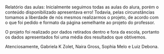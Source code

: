 Relatório das aulas: 
Inicialmente seguimos todas as aulas do alura, porém o conteúdo disponibilizado apresentava erro! 
Todavia, pelas circunstâncias tomamos a liberdade de nós mesmos realizarmos o projeto, de acordo com o que foi pedido 
e formato da página semelhante ao projeto do professor. 

O projeto foi realizado por dados retirados dentro e fora da escola, portanto os dados apresentados foi uma média 
dos resultados que obtivemos. 

Atenciosamente, Gabriela K Zolet, Naira Gross, Sophia Melo e Luiz Debona.

